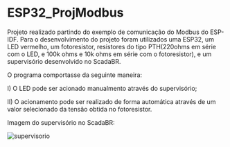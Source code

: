 # ESP32_ProjModbus

Projeto realizado partindo do exemplo de comunicação do Modbus do ESP-IDF. Para o desenvolvimento do projeto foram utilizados uma ESP32, um LED vermelho, um fotoresistor, resistores do tipo PTH(220ohms em série com o LED, e 100k ohms e 10k ohms em série com o fotoresistor), e um supervisório desenvolvido no ScadaBR. 

O programa comportasse da seguinte maneira:

I) O LED pode ser acionado manualmento através do supervisório;

II) O acionamento pode ser realizado de forma automática através de um valor selecionado da tensão obtida no fotoresistor. 

Imagem do supervisório no ScadaBR:

![supervisorio](https://user-images.githubusercontent.com/89278224/203318462-56f15358-b1f5-4891-800e-13ee09660360.png)
